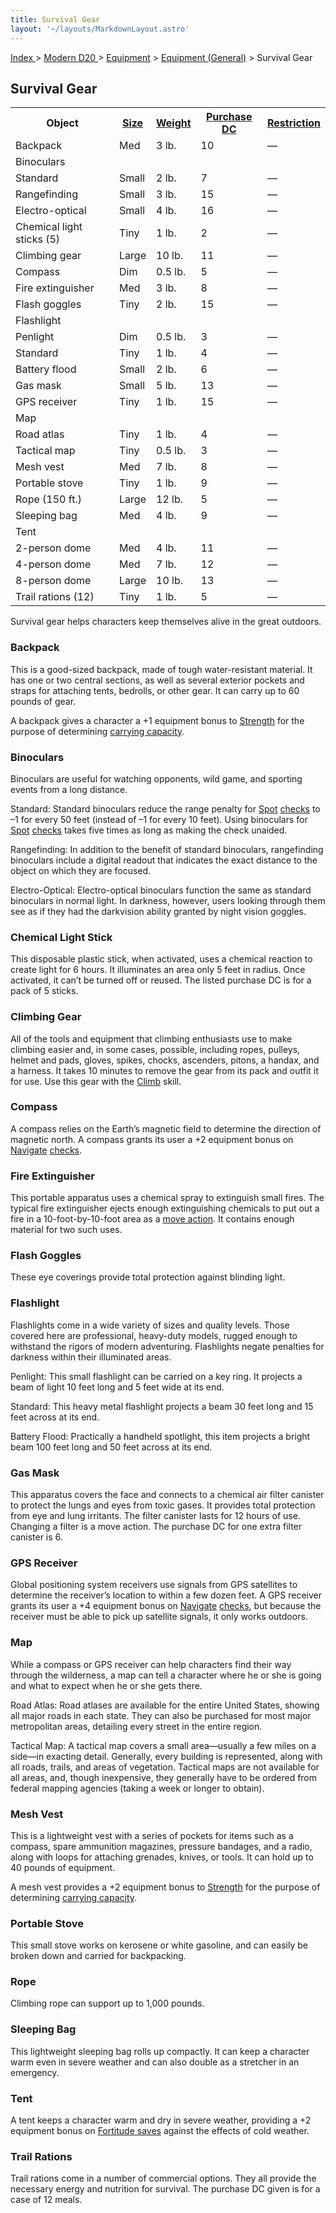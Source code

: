 ```yaml
---
title: Survival Gear
layout: '~/layouts/MarkdownLayout.astro'
---
```


[ Index ](/) > [ Modern D20 ](/modern.d20.srd) > [Equipment](/modern.d20.srd/equipment) > [Equipment (General)](/modern.d20.srd/equipment/equipment.general) > Survival Gear

## Survival Gear


<table> <tr> <th>Object</th> <th><a href="/modern.d20.srd/equipment/equipment.general">Size</a></th> <th><a href="/modern.d20.srd/equipment/equipment.general">Weight</a></th> <th><a href="/modern.d20.srd/equipment/equipment.general">Purchase DC</a></th> <th><a href="/modern.d20.srd/equipment/equipment.general">Restriction</a></th> </tr> <tr><td> Backpack</td><td> Med</td><td> 3 lb.</td><td> 10</td><td> — </td></tr> <tr class="shaded"><td colspan="5"> Binoculars </td></tr> <tr class="shaded2"><td> Standard</td><td> Small</td><td> 2 lb.</td><td> 7</td><td> — </td></tr> <tr class="shaded2"><td> Rangefinding</td><td> Small</td><td> 3 lb.</td><td> 15</td><td> — </td></tr> <tr class="shaded2"><td> Electro-optical</td><td> Small</td><td> 4 lb.</td><td> 16</td><td> — </td></tr> <tr><td> Chemical light sticks (5)</td><td> Tiny</td><td> 1 lb.</td><td> 2</td><td> — </td></tr> <tr><td> Climbing gear</td><td> Large</td><td> 10 lb.</td><td> 11</td><td> — </td></tr> <tr><td> Compass</td><td> Dim</td><td> 0.5 lb.</td><td> 5</td><td> — </td></tr> <tr><td> Fire extinguisher</td><td> Med</td><td> 3 lb.</td><td> 8</td><td> — </td></tr> <tr><td> Flash goggles</td><td> Tiny</td><td> 2 lb.</td><td> 15</td><td> — </td></tr> <tr class="shaded"><td colspan="5">Flashlight </td></tr> <tr class="shaded2"><td> Penlight</td><td> Dim</td><td> 0.5 lb.</td><td> 3</td><td> — </td></tr> <tr class="shaded2"><td> Standard</td><td> Tiny</td><td> 1 lb.</td><td> 4</td><td> — </td></tr> <tr class="shaded2"><td> Battery flood</td><td> Small</td><td> 2 lb.</td><td> 6</td><td> — </td></tr> <tr><td> Gas mask</td><td> Small</td><td> 5 lb.</td><td> 13</td><td> — </td></tr> <tr><td> GPS receiver</td><td> Tiny</td><td> 1 lb.</td><td> 15</td><td> — </td></tr> <tr class="shaded"><td colspan="5"> Map </td></tr> <tr class="shaded2"><td> Road atlas</td><td> Tiny</td><td> 1 lb.</td><td> 4</td><td> — </td></tr> <tr class="shaded2"><td> Tactical map</td><td> Tiny</td><td> 0.5 lb.</td><td> 3</td><td> — </td></tr> <tr><td> Mesh vest</td><td> Med</td><td> 7 lb.</td><td> 8</td><td> — </td></tr> <tr><td> Portable stove</td><td> Tiny</td><td> 1 lb.</td><td> 9</td><td> — </td></tr> <tr><td> Rope (150 ft.)</td><td> Large</td><td> 12 lb.</td><td> 5</td><td> — </td></tr> <tr><td> Sleeping bag</td><td> Med</td><td> 4 lb.</td><td> 9</td><td> — </td></tr> <tr class="shaded"><td colspan="5"> Tent </td></tr> <tr class="shaded2"><td> 2-person dome</td><td> Med</td><td> 4 lb.</td><td> 11</td><td> — </td></tr> <tr class="shaded2"><td> 4-person dome</td><td> Med</td><td> 7 lb.</td><td> 12</td><td> — </td></tr> <tr class="shaded2"><td> 8-person dome</td><td> Large</td><td> 10 lb.</td><td> 13</td><td> — </td></tr> <tr><td> Trail rations (12)</td><td> Tiny</td><td> 1 lb.</td><td> 5</td><td> — </td></tr></table>



Survival gear helps characters keep themselves alive in the great outdoors.

### Backpack

This is a good-sized backpack, made of tough water-resistant material. It has
one or two central sections, as well as several exterior pockets and straps
for attaching tents, bedrolls, or other gear. It can carry up to 60 pounds of
gear.

A backpack gives a character a +1 equipment bonus to
[Strength](/modern.d20.srd/basics/ability.scores) for the purpose of
determining [carrying capacity](/modern.d20.srd/equipment/carrying.capacity).

### Binoculars

Binoculars are useful for watching opponents, wild game, and sporting events
from a long distance.

Standard: Standard binoculars reduce the range penalty for
[Spot](/modern.d20.srd/skills/spot)
[checks](/modern.d20.srd/skills/skill.basics) to –1 for every 50
feet (instead of –1 for every 10 feet). Using binoculars for
[Spot](/modern.d20.srd/skills/spot)
[checks](/modern.d20.srd/skills/skill.basics) takes five times as
long as making the check unaided.

Rangefinding: In addition to the benefit of standard binoculars, rangefinding
binoculars include a digital readout that indicates the exact distance to the
object on which they are focused.

Electro-Optical: Electro-optical binoculars function the same as standard
binoculars in normal light. In darkness, however, users looking through them
see as if they had the darkvision ability granted by night vision goggles.

### Chemical Light Stick

This disposable plastic stick, when activated, uses a chemical reaction to
create light for 6 hours. It illuminates an area only 5 feet in radius. Once
activated, it can’t be turned off or reused. The listed purchase DC is for a
pack of 5 sticks.

### Climbing Gear

All of the tools and equipment that climbing enthusiasts use to make climbing
easier and, in some cases, possible, including ropes, pulleys, helmet and
pads, gloves, spikes, chocks, ascenders, pitons, a handax, and a harness. It
takes 10 minutes to remove the gear from its pack and outfit it for use. Use
this gear with the [Climb](/modern.d20.srd/skills/climb) skill.

### Compass

A compass relies on the Earth’s magnetic field to determine the direction of
magnetic north. A compass grants its user a +2 equipment bonus on
[Navigate](/modern.d20.srd/skills/navigate)
[checks](/modern.d20.srd/skills/skill.basics).

### Fire Extinguisher

This portable apparatus uses a chemical spray to extinguish small fires. The
typical fire extinguisher ejects enough extinguishing chemicals to put out a
fire in a 10-foot-by-10-foot area as a [move action](/modern.d20.srd/combat/move.actions). It contains enough material for
two such uses.

### Flash Goggles

These eye coverings provide total protection against blinding light.

### Flashlight

Flashlights come in a wide variety of sizes and quality levels. Those covered
here are professional, heavy-duty models, rugged enough to withstand the
rigors of modern adventuring. Flashlights negate penalties for darkness within
their illuminated areas.

Penlight: This small flashlight can be carried on a key ring. It projects a
beam of light 10 feet long and 5 feet wide at its end.

Standard: This heavy metal flashlight projects a beam 30 feet long and 15 feet
across at its end.

Battery Flood: Practically a handheld spotlight, this item projects a bright
beam 100 feet long and 50 feet across at its end.

### Gas Mask

This apparatus covers the face and connects to a chemical air filter canister
to protect the lungs and eyes from toxic gases. It provides total protection
from eye and lung irritants. The filter canister lasts for 12 hours of use.
Changing a filter is a move action. The purchase DC for one extra filter
canister is 6.

### GPS Receiver

Global positioning system receivers use signals from GPS satellites to
determine the receiver’s location to within a few dozen feet. A GPS receiver
grants its user a +4 equipment bonus on
[Navigate](/modern.d20.srd/skills/navigate)
[checks](/modern.d20.srd/skills/skill.basics), but because the
receiver must be able to pick up satellite signals, it only works outdoors.

### Map

While a compass or GPS receiver can help characters find their way through the
wilderness, a map can tell a character where he or she is going and what to
expect when he or she gets there.

Road Atlas: Road atlases are available for the entire United States, showing
all major roads in each state. They can also be purchased for most major
metropolitan areas, detailing every street in the entire region.

Tactical Map: A tactical map covers a small area—usually a few miles on a
side—in exacting detail. Generally, every building is represented, along with
all roads, trails, and areas of vegetation. Tactical maps are not available
for all areas, and, though inexpensive, they generally have to be ordered from
federal mapping agencies (taking a week or longer to obtain).

### Mesh Vest

This is a lightweight vest with a series of pockets for items such as a
compass, spare ammunition magazines, pressure bandages, and a radio, along
with loops for attaching grenades, knives, or tools. It can hold up to 40
pounds of equipment.

A mesh vest provides a +2 equipment bonus to
[Strength](/modern.d20.srd/basics/ability.scores) for the purpose of
determining [carrying capacity](/modern.d20.srd/equipment/carrying.capacity).

### Portable Stove

This small stove works on kerosene or white gasoline, and can easily be broken
down and carried for backpacking.

### Rope

Climbing rope can support up to 1,000 pounds.

### Sleeping Bag

This lightweight sleeping bag rolls up compactly. It can keep a character warm
even in severe weather and can also double as a stretcher in an emergency.

### Tent

A tent keeps a character warm and dry in severe weather, providing a +2
equipment bonus on [Fortitude saves](/modern.d20.srd/basics/saving.throws)
against the effects of cold weather.

### Trail Rations

Trail rations come in a number of commercial options. They all provide the
necessary energy and nutrition for survival. The purchase DC given is for a
case of 12 meals.

